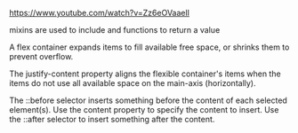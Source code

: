 https://www.youtube.com/watch?v=Zz6eOVaaelI

mixins are used to include and functions to return a value

A flex container expands items to fill available free space, or shrinks them to prevent overflow.

The justify-content property aligns the flexible container's items when the items do not use all available space on the main-axis (horizontally).

The ::before selector inserts something before the content of each selected element(s).
    Use the content property to specify the content to insert.
    Use the ::after selector to insert something after the content.


